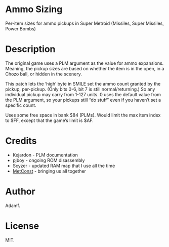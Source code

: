 # Ammo Sizing

Per-item sizes for ammo pickups in Super Metroid (Missiles, Super Missiles, Power Bombs)

# Description

The original game uses a PLM argument as the value for ammo expansions.
Meaning, the pickup sizes are based on whether the item is
in the open, in a Chozo ball, or hidden in the scenery.

This patch lets the ‘high’ byte in SMILE set the ammo count granted by the
pickup, per-pickup.  (Only bits 0-6, bit 7 is still normal/returning.)
So any individual pickup may carry from 1-127 units.
0 uses the default value from the PLM argument,
so your pickups still “do stuff” even if you haven’t set a specific count.

Uses some free space in bank $84 (PLMs).
Would limit the max item index to $FF, except that the game’s limit is $AF.

# Credits

* Kejardon - PLM documentation
* pjboy - ongoing ROM disassembly
* Scyzer - updated RAM map that I use all the time
* [MetConst](http://metroidconstruction.com) - bringing us all together

# Author

Adamf.

# License

MIT.
